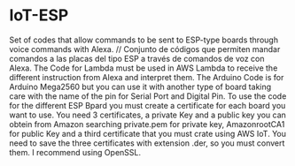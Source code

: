 # IoT-ESP
Set of codes that allow commands to be sent to ESP-type boards through voice commands with Alexa. //  Conjunto de códigos que permiten mandar comandos a las placas del tipo ESP a través de comandos de voz con Alexa.
The Code for Lambda must be used in AWS Lambda to receive the different instruction from Alexa and interpret them.
The Arduino Code is for Arduino Mega2560 but you can use it with another type of board taking care with the name of the pin for Serial Port and Digital Pin.
To use the code for the different ESP Bpard you must create a certificate for each board you want to use. You need 3 certificates, a private Key and a public key you can obtein from Amazon searching private.pem for private key, AmazonrootCA1 for public Key and a third certificate that you must crate using AWS IoT. You need to save the three certificates with extension .der, so you must convert them. I recommend using OpenSSL.
